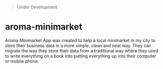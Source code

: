 > Under Development
# aroma-minimarket
Aroma Minimarket App was created to help a local minimarket in my city to store their business data in a more simple, clean and neat way. They can migrate the way they store their data from a traditional way where they used to write everything on a book into putting everything up into their computer or mobile phone.
